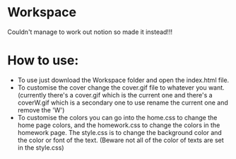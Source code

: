 # Workspace
Couldn't manage to work out notion so made it instead!!!

# How to use:
 - To use just download the Workspace folder and open the index.html file.
 - To customise the cover change the cover.gif file to whatever you want. (currently there's a cover.gif which is the current one and there's a coverW.gif which is a secondary one to use rename the current one and remove the 'W')
 - To customise the colors you can go into the home.css to change the home page colors, and the homework.css to change the colors in the homework page. The style.css is to change the background color and the color or font of the text. (Beware not all of the color of texts are set in the style.css)
